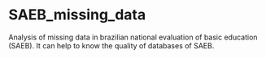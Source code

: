 # SAEB_missing_data
Analysis of missing data in brazilian national evaluation of basic education (SAEB). It can help to know the quality of databases of SAEB.
